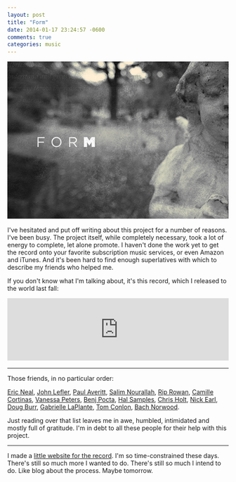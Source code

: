 ```yaml
---
layout: post
title: "Form"
date: 2014-01-17 23:24:57 -0600
comments: true
categories: music
---
```


![Form](/images/form_cover_fullwidth.jpg)

I've hesitated and put off writing about this project for a number of reasons. I've been busy. The project itself, while completely necessary, took a lot of energy to complete, let alone promote. I haven't done the work yet to get the record onto your favorite subscription music services, or even Amazon and iTunes. And it's been hard to find enough superlatives with which to describe my friends who helped me.

If  you don't know what I'm talking about, it's this record, which I released to the world last fall:

<iframe style="border: 0; width: 100%; height: 142px;" src="http://bandcamp.com/EmbeddedPlayer/album=1607945823/size=large/bgcol=333333/linkcol=ffffff/tracklist=false/artwork=none/transparent=true/" seamless><a href="http://themusicgroup.org/album/form">Form by Daniel Miller</a></iframe>

---

Those friends, in no particular order:

[Eric Neal](http://bandofpuppets.com/), [John Lefler](http://www.johnleflermusic.com/), [Paul Averitt](http://www.paulaveritt.com/), [Salim Nourallah](http://en.wikipedia.org/wiki/Salim_Nourallah), [Rip Rowan](http://riprowan.com/), [Camille Cortinas](http://www.camillecortinas.com/), [Vanessa Peters](http://vanessapeters.com/), [Benj Pocta](https://twitter.com/benjpocta), [Hal Samples](http://halsamples.com/), [Chris Holt](https://myspace.com/chrisholtmusic), [Nick Earl](http://thetravoltasmusic.com/about/meet-nick-earl/), [Doug Burr](http://www.dougburr.com/), [Gabrielle LaPlante](http://www.reverbnation.com/gabriellelaplante), [Tom Conlon](http://www.tomconlonmusic.com/), [Bach Norwood](http://bachnorwood.com/).

Just reading over that list leaves me in awe, humbled, intimidated and mostly full of gratitude. I'm in debt to all these people for their help with this project.

---

I made a [little website for the record](http://for-m.net/). I'm so time-constrained these days. There's still so much more I wanted to do. There's still so much I intend to do. Like blog about the process. Maybe tomorrow.